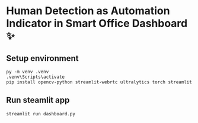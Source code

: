 # Human Detection as Automation Indicator in Smart Office Dashboard ✨

## Setup environment
```
py -m venv .venv
.venv\Scripts\activate
pip install opencv-python streamlit-webrtc ultralytics torch streamlit 
```

## Run steamlit app
```
streamlit run dashboard.py
```
